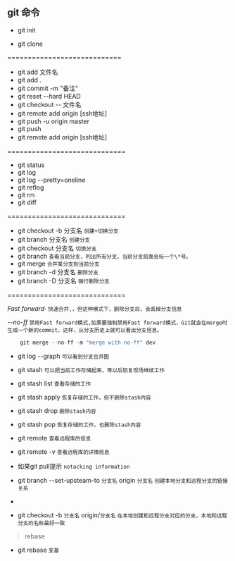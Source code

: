 ## git 命令

* git init 

* git clone

============================

* git add 文件名
* git add .
* git commit -m "备注"
* git reset --hard HEAD
* git checkout -- 文件名
* git remote add origin [ssh地址]  
* git push -u origin master
* git push
* git remote add origin [ssh地址] 

=============================

* git status 
* git log 
* git log --pretty=oneline
* git reflog
* git rm
* git diff 

=============================

* git checkout -b 分支名 `创建+切换分支`
* git branch 分支名 `创建分支`
* git checkout 分支名 `切换分支`
* git branch `查看当前分支，列出所有分支，当前分支前面会标一个\*号。`
* git merge `合并某分支到当前分支`
* git branch -d 分支名 `删除分支`
* git branch -D 分支名 `强行删除分支`



=============================

_Fast forward_· `快速合并,，但这种模式下，删除分支后，会丢掉分支信息` 

_--no-ff_  `禁用Fast forward模式,如果要强制禁用Fast forward模式，Git就会在merge时生成一个新的commit，这样，从分支历史上就可以看出分支信息。`

```javascript
	git merge --no-ff -m "merge with no-ff" dev
```
* git log --graph `可以看到分支合并图`


* git stash  `可以把当前工作存储起来，等以后恢复现场继续工作`
* git stash list `查看存储的工作`
* git stash apply `恢复存储的工作，但不删除stash内容`
* git stash drop `删除stash内容`
* git stash pop `恢复存储的工作，也删除stash内容`



* git remote `查看远程库的信息`
* git remote -v  `查看远程库的详情信息 ` 

* 如果git pull提示 `notacking information`
* git branch --set-upsteam-to `分支名` origin `分支名`  `创建本地分支和远程分支的链接关系`
* 

* git checkout -b `分支名` origin/`分支名`  `在本地创建和远程分支对应的分支，本地和远程分支的名称最好一致`

> rebase 

* git rebase `变基`
	